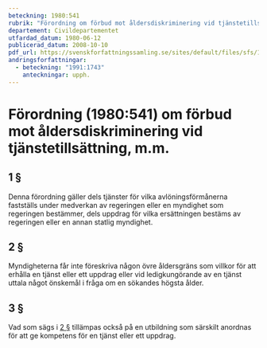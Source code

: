 ```yaml
---
beteckning: 1980:541
rubrik: "Förordning om förbud mot åldersdiskriminering vid tjänstetillsättning, m.m."
departement: Civildepartementet
utfardad_datum: 1980-06-12
publicerad_datum: 2008-10-10
pdf_url: https://svenskforfattningssamling.se/sites/default/files/sfs/1980-06/SFS1980-541.pdf
andringsforfattningar:
  - beteckning: "1991:1743"
    anteckningar: upph.
---
```


# Förordning (1980:541) om förbud mot åldersdiskriminering vid tjänstetillsättning, m.m.

## 1 §

Denna förordning gäller dels tjänster för vilka avlöningsförmånerna fastställs under medverkan av regeringen eller en myndighet som regeringen bestämmer, dels uppdrag för vilka ersättningen bestäms av regeringen eller en annan statlig myndighet.

## 2 §

Myndigheterna får inte föreskriva någon övre åldersgräns som villkor för att erhålla en tjänst eller ett uppdrag eller vid ledigkungörande av en tjänst uttala något önskemål i fråga om en sökandes högsta ålder.

## 3 §

Vad som sägs i [2 §](#2) tillämpas också på en utbildning som särskilt anordnas för att ge kompetens för en tjänst eller ett uppdrag.